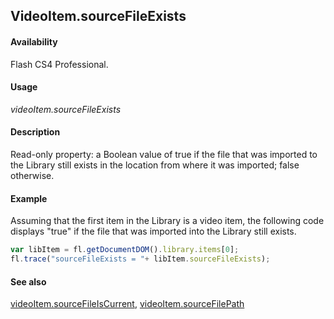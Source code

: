 ## VideoItem.sourceFileExists

#### Availability

Flash CS4 Professional.

#### Usage

*videoItem.sourceFileExists*

#### Description

Read-only property: a Boolean value of true if the file that was imported to the Library still exists in the location from where it was imported; false otherwise.

#### Example

Assuming that the first item in the Library is a video item, the following code displays "true" if the file that was imported into the Library still exists.

```javascript
var libItem = fl.getDocumentDOM().library.items[0]; 
fl.trace("sourceFileExists = "+ libItem.sourceFileExists);

```
#### See also

[videoItem.sourceFileIsCurrent](../VideoItem_object/videoIte4.md), [videoItem.sourceFilePath](../VideoItem_object/videoIte5.md)

<span id="videoItem.sourceFileIsCurrent" class="anchor"></span>
